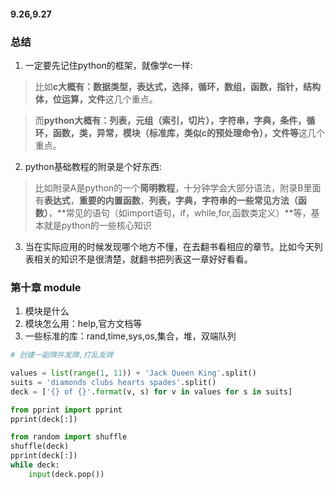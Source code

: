 #### 9.26,9.27

### 总结
1. 一定要先记住python的框架，就像学c一样:
> 比如**c大概有：数据类型，表达式，选择，循环，数组，函数，指针，结构体，位运算，文件**这几个重点。

> 而**python大概有：列表，元组（索引，切片），字符串，字典，条件，循环，函数，类，异常，模块（标准库，类似c的预处理命令），文件等**这几个重点。

2. python基础教程的附录是个好东西:
> 比如附录A是python的一个**简明教程**，十分钟学会大部分语法，附录B里面有**表达式**，**重要的内置函数**，**列表，字典，字符串的一些常见方法（函数）**，**常见的语句（如import语句，if，while,for,函数类定义）**等，基本就是python的一些核心知识
3. 当在实际应用的时候发现哪个地方不懂，在去翻书看相应的章节。比如今天列表相关的知识不是很清楚，就翻书把列表这一章好好看看。

### 第十章 module
1. 模块是什么
2. 模块怎么用：help,官方文档等
3. 一些标准的库：rand,time,sys,os,集合，堆，双端队列

```python
# 创建一副牌并发牌,打乱发牌

values = list(range(1, 11)) + 'Jack Queen King'.split()
suits = 'diamonds clubs hearts spades'.split()
deck = ['{} of {}'.format(v, s) for v in values for s in suits]

from pprint import pprint
pprint(deck[:])

from random import shuffle
shuffle(deck)
pprint(deck[:])
while deck:
    input(deck.pop())
```
